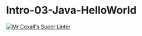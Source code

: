 # Intro-03-Java-HelloWorld
[![Mr Coxall's Super Linter](https://github.com/ICS4U-Programming-NoahS/Intro-03-Java-HelloWorld/workflows/Mr%20Coxall's%20Super%20Linter/badge.svg)](https://github.com/ICS4U-Programming-NoahS/Intro-03-Java-HelloWorld/actions/)
